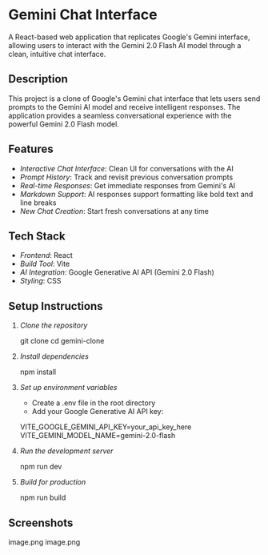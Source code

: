 # Gemini Chat Interface

A React-based web application that replicates Google's Gemini interface, allowing users to interact with the Gemini 2.0 Flash AI model through a clean, intuitive chat interface.

## Description

This project is a clone of Google's Gemini chat interface that lets users send prompts to the Gemini AI model and receive intelligent responses. The application provides a seamless conversational experience with the powerful Gemini 2.0 Flash model.

## Features

- *Interactive Chat Interface*: Clean UI for conversations with the AI
- *Prompt History*: Track and revisit previous conversation prompts
- *Real-time Responses*: Get immediate responses from Gemini's AI
- *Markdown Support*: AI responses support formatting like bold text and line breaks
- *New Chat Creation*: Start fresh conversations at any time

## Tech Stack

- *Frontend*: React
- *Build Tool*: Vite
- *AI Integration*: Google Generative AI API (Gemini 2.0 Flash)
- *Styling*: CSS

## Setup Instructions

1. *Clone the repository*
   
   git clone <your-repo-url>
   cd gemini-clone
   

2. *Install dependencies*
   
   npm install
   

3. *Set up environment variables*
   - Create a .env file in the root directory
   - Add your Google Generative AI API key:
   
   VITE_GOOGLE_GEMINI_API_KEY=your_api_key_here
   VITE_GEMINI_MODEL_NAME=gemini-2.0-flash
   

4. *Run the development server*
   
   npm run dev
   

5. *Build for production*
   
   npm run build
   

## Screenshots

image.png
image.png
